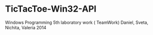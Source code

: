 TicTacToe-Win32-API
===================

Windows Programming 5th laboratory work ( TeamWork)
Daniel, Sveta, Nichita, Valeria
2014